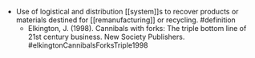 - Use of logistical and distribution [[system]]s to recover products or materials destined for [[remanufacturing]] or recycling. #definition
	- Elkington, J. (1998). Cannibals with forks: The triple bottom line of 21st century business. New Society Publishers. #elkingtonCannibalsForksTriple1998
